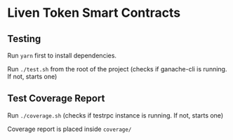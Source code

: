 # Liven Token Smart Contracts

## Testing

Run `yarn` first to install dependencies.

Run `./test.sh` from the root of the project (checks if ganache-cli is running. If not, starts one)

## Test Coverage Report

Run `./coverage.sh` (checks if testrpc instance is running. If not, starts one)

Coverage report is placed inside `coverage/`